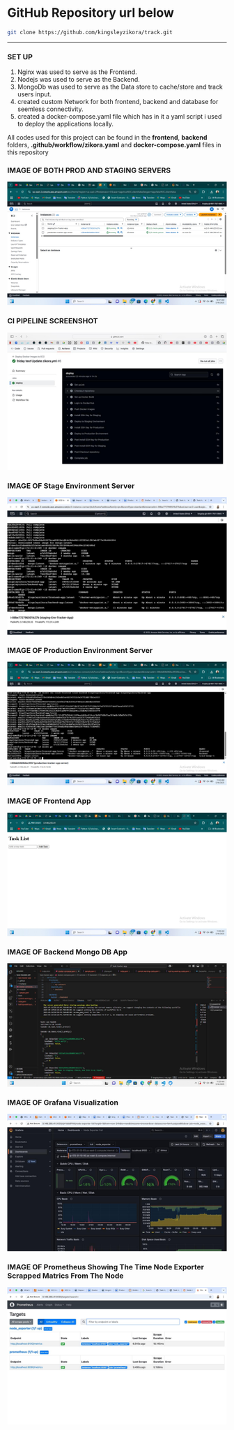 # GitHub Repository url below

```bash
git clone https://github.com/kingsleyzikora/track.git
```
---

### SET UP 

1. Nginx was used to serve as the Frontend.
2. Nodejs was used to serve as the Backend.
3. MongoDb was used to serve as the Data store to cache/store and track users input.
4. created custom Network for both frontend, backend and database for seemless connectivity.
5. created a docker-compose.yaml file which has in it a yaml script i used to deploy the applications locally. 

All codes used for this project can be found in the **frontend**, **backend** folders, **.github/workflow/zikora.yaml** and **docker-compose.yaml** files in this repository



### IMAGE OF BOTH PROD AND STAGING SERVERS 

![alt text](<servers prod and stage image.jpg>)


### CI PIPELINE SCREENSHOT

![alt text](<deployment pipeline logs.jpg>)


### IMAGE OF Stage Environment Server

![alt text](<stage env server.jpg>)


### IMAGE OF Production Environment Server

![alt text](<prod env server.jpg>)


### IMAGE OF Frontend App

![alt text](<front end image.jpg>)



### IMAGE OF Backend Mongo DB App

![alt text](<mongo db backend.jpg>)


### IMAGE OF Grafana Visualization

![alt text](<grafana image for task.jpg>)



### IMAGE OF Prometheus Showing The Time Node Exporter Scrapped Matrics From The Node

![alt text](<prometheus image for task.jpg>)